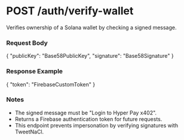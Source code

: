# POST /auth/verify-wallet

Verifies ownership of a Solana wallet by checking a signed message.

### Request Body
{
  "publicKey": "Base58PublicKey",
  "signature": "Base58Signature"
}

### Response Example
{
  "token": "FirebaseCustomToken"
}

### Notes
- The signed message must be "Login to Hyper Pay x402".
- Returns a Firebase authentication token for future requests.
- This endpoint prevents impersonation by verifying signatures with TweetNaCl.
